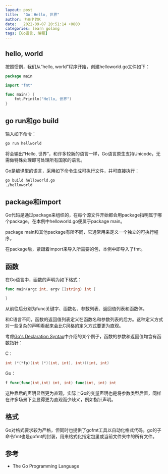 ```yaml
---
layout: post
title:  "Go：Hello, 世界"
author: 卡夫卡的K
date:   2022-09-07 20:51:14 +0800
categories: learn golang
tags: [Go语言, 编程]
---
```

## hello, world
按照惯例，我们从“hello, world”程序开始，创建helloworld.go文件如下：

```go
package main

import "fmt"

func main() {
    fmt.Println("Hello, 世界")
}
```
## go run和go build
输入如下命令：

```bash
go run hellworld
```

将会输出“Hello, 世界”，和许多较新的语言一样，Go语言原生支持Unicode，无需做特殊处理即可处理所有国家的语言。

Go是编译型的语言，采用如下命令生成可执行文件，并可直接执行：

```bash
go build helloworld.go
./helloworld
```
## package和import
Go代码是通过package来组织的，在每个源文件开始都会用package指明属于哪个package。在本例中helloworld.go便属于package main。

package main和其他package有所不同，它通常用来定义一个独立的可执行程序。

在package后，紧跟着import来导入所需要的包，本例中即导入了fmt。

## 函数
在Go语言中，函数的声明为如下格式：

```go
func main(argc int, argv []string) int {

}
```

从前往后分别为func关键字、函数名、参数列表、返回值列表和函数体。

和C语言不同，函数的返回值列表定义在函数名和参数列表的后方。这种定义方式对一些复杂的声明看起来会比C风格的定义方式要更为直观。

考虑[Go's Declaration Syntax](https://go.dev/blog/declaration-syntax)中介绍的某个例子，函数的参数和返回值均含有函数指针：

C：
```C
int (*(*fp)(int (*)(int, int), int))(int, int)
```

Go：
```Go
f func(func(int,int) int, int) func(int, int) int
```

这种靠后的声明显然更为直观，实际上Go的变量声明也是将参数类型后置，同样在许多场景下会显得更为直观而少歧义，例如指针声明。


## 格式
Go对格式要求较为严格，但同时也提供了gofmt工具以自动化格式代码。go的子命令fmt也是gofmt的封装，用来格式化指定包里或当前文件夹中的所有文件。

## 参考
- The Go Programming Language